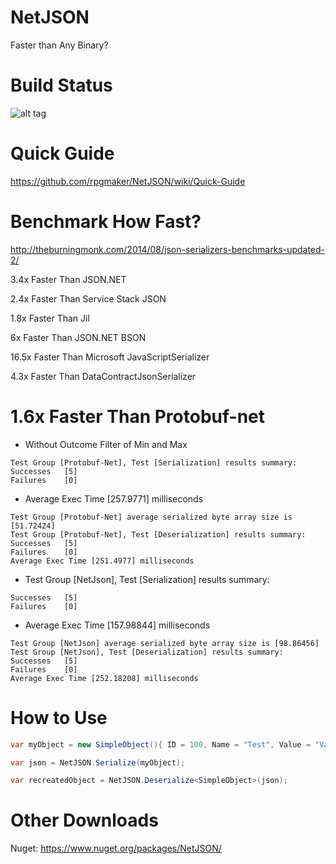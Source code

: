 NetJSON
=======

Faster than Any Binary?

Build Status
============

![alt tag](https://ci.appveyor.com/api/projects/status/github/rpgmaker/netjson?svg=true)

Quick Guide
===========
https://github.com/rpgmaker/NetJSON/wiki/Quick-Guide

Benchmark How Fast?
===================

http://theburningmonk.com/2014/08/json-serializers-benchmarks-updated-2/

3.4x Faster Than JSON.NET

2.4x Faster Than Service Stack JSON

1.8x Faster Than Jil

6x Faster Than JSON.NET BSON

16.5x Faster Than Microsoft JavaScriptSerializer

4.3x Faster Than DataContractJsonSerializer

1.6x Faster Than Protobuf-net
======================================================

- Without Outcome Filter of Min and Max
```
Test Group [Protobuf-Net], Test [Serialization] results summary:
Successes   [5]
Failures    [0]
```
- Average Exec Time [257.9771] milliseconds
```
Test Group [Protobuf-Net] average serialized byte array size is [51.72424]
Test Group [Protobuf-Net], Test [Deserialization] results summary:
Successes   [5]
Failures    [0]
Average Exec Time [251.4977] milliseconds
```


- Test Group [NetJson], Test [Serialization] results summary:
```
Successes   [5]
Failures    [0]
```
- Average Exec Time [157.98844] milliseconds
```
Test Group [NetJson] average serialized byte array size is [98.86456]
Test Group [NetJson], Test [Deserialization] results summary:
Successes   [5]
Failures    [0]
Average Exec Time [252.18208] milliseconds
```

How to Use
==========

```csharp
var myObject = new SimpleObject(){ ID = 100, Name = "Test", Value = "Value" };

var json = NetJSON.Serialize(myObject);

var recreatedObject = NetJSON.Deserialize<SimpleObject>(json);
```

Other Downloads
===============

Nuget: https://www.nuget.org/packages/NetJSON/
